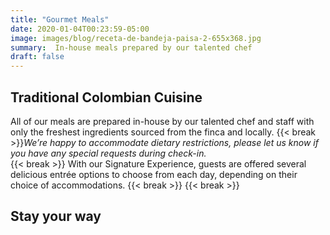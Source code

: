 ```yaml
---
title: "Gourmet Meals"
date: 2020-01-04T00:23:59-05:00
image: images/blog/receta-de-bandeja-paisa-2-655x368.jpg
summary:  In-house meals prepared by our talented chef  
draft: false
---  
```


## Traditional Colombian Cuisine  

All of our meals are prepared in-house by our talented chef and staff with only the freshest ingredients sourced from the finca and locally. {{< break >}}*We’re happy to accommodate dietary restrictions, please let us know if you have any special requests during check-in.*  
{{< break >}} 
With our Signature Experience, guests are offered several delicious entrée options to choose from each day, depending on their choice of accommodations.
{{< break >}}
{{< break >}}

## Stay your way  


